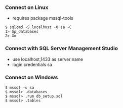 ### Connect on Linux

- requires package mssql-tools

```
$ sqlcmd -S localhost -U sa -C
1> Sp_databases
2> Go 
```

### Connect with SQL Server Management Studio
- use localhost,1433 as server name
- login credentials sa

### Connect on Windows

```
$ mssql -u sa
$ mssql> .databases
$ mssql> .run db_setup.sql
$ mssql> .tables
```
